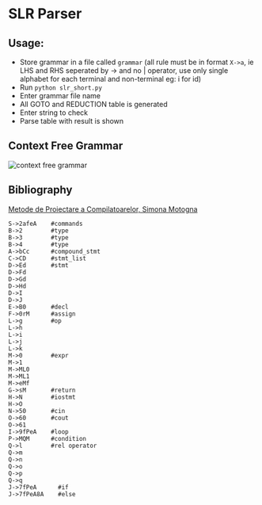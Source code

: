 # SLR Parser

## Usage:
+ Store grammar in a file called `grammar` (all rule must be in format `X->a`, ie LHS and RHS
seperated by -> and no | operator, use only single alphabet for each terminal and non-terminal
eg: i for id)
+ Run `python slr_short.py`
+ Enter grammar file name
+ All GOTO and REDUCTION table is generated
+ Enter string to check
+ Parse table with result is shown

## Context Free Grammar
![context free grammar]('/grammar.png')

## Bibliography
[Metode de Proiectare a Compilatoarelor, Simona Motogna](https://www.scribd.com/document/332697666/Metode-de-Proiectare-a-Compilatoarelor-Simona-Motogna)

```
S->2afeA    #commands
B->2        #type
B->3        #type
B->4        #type
A->bCc      #compound_stmt
C->CD       #stmt_list
D->Ed       #stmt
D->Fd
D->Gd
D->Hd
D->I
D->J
E->B0       #decl
F->0rM      #assign
L->g        #op
L->h
L->i
L->j
L->k
M->0        #expr
M->1
M->ML0
M->ML1
M->eMf
G->sM       #return
H->N        #iostmt
H->O
N->50       #cin
O->60       #cout
O->61
I->9fPeA    #loop
P->MQM      #condition
Q->l        #rel operator
Q->m
Q->n
Q->o
Q->p
Q->q
J->7fPeA      #if
J->7fPeA8A    #else
```
